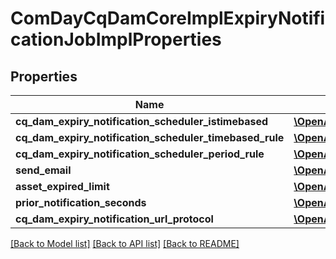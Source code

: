# ComDayCqDamCoreImplExpiryNotificationJobImplProperties

## Properties
Name | Type | Description | Notes
------------ | ------------- | ------------- | -------------
**cq_dam_expiry_notification_scheduler_istimebased** | [**\OpenAPI\Client\Model\ConfigNodePropertyBoolean**](ConfigNodePropertyBoolean.md) |  | [optional] 
**cq_dam_expiry_notification_scheduler_timebased_rule** | [**\OpenAPI\Client\Model\ConfigNodePropertyString**](ConfigNodePropertyString.md) |  | [optional] 
**cq_dam_expiry_notification_scheduler_period_rule** | [**\OpenAPI\Client\Model\ConfigNodePropertyInteger**](ConfigNodePropertyInteger.md) |  | [optional] 
**send_email** | [**\OpenAPI\Client\Model\ConfigNodePropertyBoolean**](ConfigNodePropertyBoolean.md) |  | [optional] 
**asset_expired_limit** | [**\OpenAPI\Client\Model\ConfigNodePropertyInteger**](ConfigNodePropertyInteger.md) |  | [optional] 
**prior_notification_seconds** | [**\OpenAPI\Client\Model\ConfigNodePropertyInteger**](ConfigNodePropertyInteger.md) |  | [optional] 
**cq_dam_expiry_notification_url_protocol** | [**\OpenAPI\Client\Model\ConfigNodePropertyString**](ConfigNodePropertyString.md) |  | [optional] 

[[Back to Model list]](../README.md#documentation-for-models) [[Back to API list]](../README.md#documentation-for-api-endpoints) [[Back to README]](../README.md)


